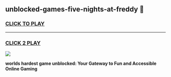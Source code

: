 
## unblocked-games-five-nights-at-freddy 👋
<h3>
<a href="https://premium.freeplayer.one?title=unblocked-games-five-nights-at-freddy&ref=14F">CLICK TO PLAY</a></h3>
<hr>

<h3>
<a href="https://premium.freeplayer.one?title=unblocked-games-five-nights-at-freddy&ref=14F">CLICK 2 PLAY</a>
  
</h3>

<a href="https://premium.freeplayer.one?title=unblocked-games-five-nights-at-freddy&ref=12F/"><img src="https://clearcache.store/games.png"></a>


**worlds hardest game unblocked: Your Gateway to Fun and Accessible Online Gaming**
